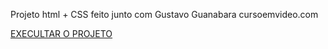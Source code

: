 Projeto html + CSS feito junto com Gustavo Guanabara cursoemvideo.com

<a href="https://trindadelucas0.github.io/projeto-html/projeto01/android.html">EXECULTAR O PROJETO</a>